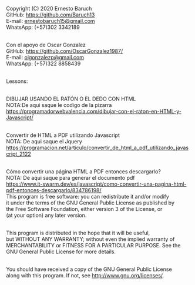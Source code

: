 Copyright (C) 2020 Ernesto Baruch<br>
GitHub:       https://github.com/Baruch13<br>
E-mail:       ernestobaruch15@gmail.com<br>
WhatsApp:     (+57)302 3342189<br><br>

Con el apoyo de Oscar Gonzalez<br>
GitHub:       https://github.com/OscarGonzalez1987/<br>
E-mail:       oigonzalezp@gmail.com<br>
WhatsApp:     (+57)322 8858439<br><br>

Lessons:<br><br>

DIBUJAR USANDO EL RATÓN O EL DEDO CON HTML<br>
NOTA:De aqui saque le codigo de la pizarra<br>
https://programadorwebvalencia.com/dibujar-con-el-raton-en-HTML-y-Javascript/<br><br>

Convertir de HTML a PDF utilizando Javascript<br>
NOTA: De aqui saque el Jquery<br>
https://programacion.net/articulo/convertir_de_html_a_pdf_utilizando_javascript_2122<br><br>

Cómo convertir una página HTML a PDF entonces descargarlo?<br>
NOTA: De aqui saque para generar el documento pdf<br>
https://www.it-swarm.dev/es/javascript/como-convertir-una-pagina-html-pdf-entonces-descargarlo/834786198/<br>
This program is free software: you can redistribute it and/or modify<br>
it under the terms of the GNU General Public License as published by<br>
the Free Software Foundation, either version 3 of the License, or<br>
(at your option) any later version.<br><br>

This program is distributed in the hope that it will be useful,<br>
but WITHOUT ANY WARRANTY; without even the implied warranty of<br>
MERCHANTABILITY or FITNESS FOR A PARTICULAR PURPOSE.  See the<br>
GNU General Public License for more details.<br><br>

You should have received a copy of the GNU General Public License<br>
along with this program.  If not, see <http://www.gnu.org/licenses/>.<br><br>


